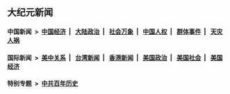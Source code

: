## 大纪元新闻

#### 中国新闻 &nbsp;>&nbsp; [中国经济](indexes/ncid283/README.md?03141245) &nbsp;| &nbsp; [大陆政治](indexes/ncid277/README.md?03141245) &nbsp;| &nbsp; [社会万象](indexes/ncid282/README.md?03141245) &nbsp;| &nbsp; [中国人权](indexes/ncid278/README.md?03141245) &nbsp;| &nbsp; [群体事件](indexes/ncid279/README.md?03141245) &nbsp;| &nbsp; [天灾人祸](indexes/ncid280/README.md?03141245)

#### 国际新闻 &nbsp;>&nbsp; [美中关系](indexes/nf1412576/README.md?03141245) &nbsp;| &nbsp; [台湾新闻](indexes/ncid1349361/README.md?03141245) &nbsp;| &nbsp; [香港新闻](indexes/ncid1349362/README.md?03141245) &nbsp;| &nbsp; [美国政治](indexes/ncid1078159/README.md?03141245) &nbsp;| &nbsp; [美国社会](indexes/ncid1078160/README.md?03141245) &nbsp;| &nbsp; [美国经济](indexes/ncid1078158/README.md?03141245)

#### 特别专题 &nbsp;>&nbsp; [中共百年历史](https://github.com/epoch-news/epoch-special/blob/master/README.md?03141245)  
